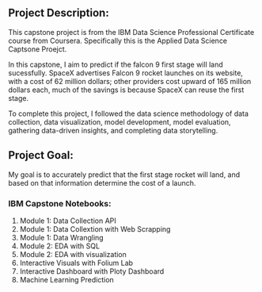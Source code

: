 ## Project Description:
This capstone project is from the IBM Data Science Professional Certificate
course from Coursera. Specifically this is the Applied Data Science Captsone Proejct. 

In this capstone, I aim to predict if the falcon 9 first stage will land sucessfully.
SpaceX advertises Falcon 9 rocket launches on its website, with a cost of 62 
million dollars; other providers cost upward of 165 million dollars each, 
much of the savings is because SpaceX can reuse the first stage.

To complete this project, I followed the data science methodology of data collection,
data visualization, model development, model evaluation, gathering data-driven insights,
and completing data storytelling. 

## Project Goal:
My goal is to accurately predict that the first stage rocket will land, and based on that 
information determine the cost of a launch.

### IBM Capstone Notebooks:
1. Module 1: Data Collection API 
2. Module 1: Data Collextion with Web Scrapping
3. Module 1: Data Wrangling
4. Module 2: EDA with SQL
5. Module 2: EDA with visualization
6. Interactive Visuals with Folium Lab
7. Interactive Dashboard with Ploty Dashboard
8. Machine Learning Prediction 